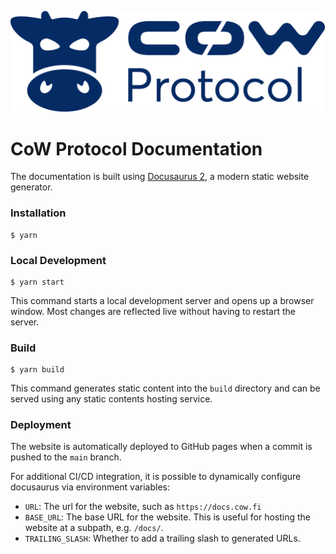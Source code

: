 ![CoW Protocol Logo](/.github/cow.png)

# CoW Protocol Documentation

The documentation is built using [Docusaurus 2](https://docusaurus.io/), a modern static website generator.

### Installation

```
$ yarn
```

### Local Development

```
$ yarn start
```

This command starts a local development server and opens up a browser window. Most changes are reflected live without having to restart the server.

### Build

```
$ yarn build
```

This command generates static content into the `build` directory and can be served using any static contents hosting service.

### Deployment

The website is automatically deployed to GitHub pages when a commit is pushed to the `main` branch.

For additional CI/CD integration, it is possible to dynamically configure docusaurus via environment variables:

- `URL`: The url for the website, such as `https://docs.cow.fi`
- `BASE_URL`: The base URL for the website. This is useful for hosting the website at a subpath, e.g. `/docs/`.
- `TRAILING_SLASH`: Whether to add a trailing slash to generated URLs.
